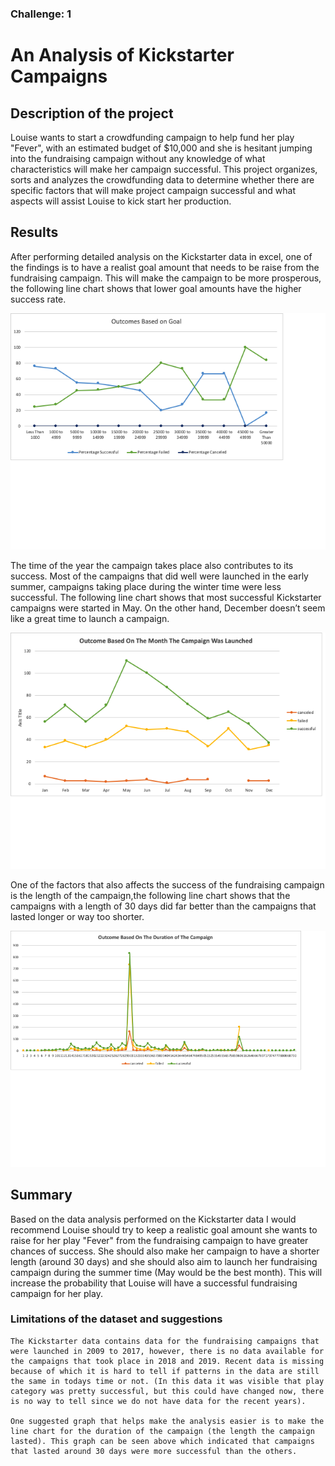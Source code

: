 ### Challenge: 1

# An Analysis of Kickstarter Campaigns

## Description of the project

Louise wants to start a crowdfunding campaign to help fund her play "Fever", with an estimated budget of $10,000 and she is hesitant jumping into the fundraising campaign without any knowledge of what characteristics will make her campaign successful. This project organizes, sorts and analyzes the crowdfunding data to determine whether there are specific factors that will make project campaign successful and what aspects will assist Louise to kick start her production.



## Results






After performing detailed analysis on the Kickstarter data in excel, one of the findings is to have a realist goal amount that needs to be raise from the fundraising campaign. This will make the campaign to be more prosperous, the following line chart shows that lower goal amounts have the higher success rate.

![Line Chart Based On Goal Amount](./images/outcome_based_goal.png)

The time of the year the campaign takes place also contributes to its success. Most of the campaigns that did well were launched in the early summer, campaigns taking place during the winter time were less successful. The following line chart shows that most successful Kickstarter campaigns were started in May. On the other hand, December doesn’t seem like a great time to launch a campaign.

![Line Chart - outcome based on the launch date](./images/outcome_based_on_launch_date.png)


One of the factors that also affects the success of the fundraising campaign is the length of the campaign,the following line chart shows that the campaigns with a length of 30 days did far better than the campaigns that lasted longer or way too shorter. 


![Line Chart - outcome based on the launch date](./images/outcome_based_duration.png)


## Summary 

Based on the data analysis performed on the Kickstarter data I would recommend Louise should try to keep a realistic goal amount she wants to raise for her play "Fever" from the fundraising campaign to have greater chances of success. She should also make her campaign to have a shorter length (around 30 days) and she should also aim to launch her fundraising campaign during the summer time (May would be the best month). This will increase the probability that Louise will have a successful fundraising campaign for her play.


### Limitations of the dataset and suggestions

    The Kickstarter data contains data for the fundraising campaigns that were launched in 2009 to 2017, however, there is no data available for the campaigns that took place in 2018 and 2019. Recent data is missing because of which it is hard to tell if patterns in the data are still the same in todays time or not. (In this data it was visible that play category was pretty successful, but this could have changed now, there is no way to tell since we do not have data for the recent years).

    One suggested graph that helps make the analysis easier is to make the line chart for the duration of the campaign (the length the campaign lasted). This graph can be seen above which indicated that campaigns that lasted around 30 days were more successful than the others.